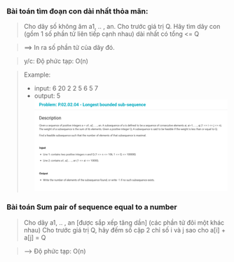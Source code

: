### Bài toán tìm đoạn con dài nhất thỏa mãn:
> Cho dãy số không âm a1, .. , an.
> Cho trước giá trị Q. 
> Hãy tìm dãy con (gồm 1 số phần tử liên tiếp cạnh nhau) dài nhất có tổng <= Q

> ==> In ra số phần tử của dãy đó.

> y/c: Độ phức tạp: O(n)

> Example: 
> - input: 
> 6 20
> 2 2 5 6 5 7 
> - output: 
> 5
![longest_bounded_subseq](image.png)
### Bài toán Sum pair of sequence equal to a number

> Cho dãy a1, .. , an [được sắp xếp tăng dần] (các phần tử đôi một khác nhau)
> Cho trước giá trị Q, hãy đếm số cặp 2 chỉ số i và j sao cho a[i] + a[j] = Q

> --> Độ phức tạp: O(n)